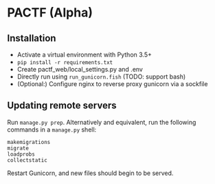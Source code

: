 # PACTF (Alpha)

## Installation

- Activate a virtual environment with Python 3.5+
- `pip install -r requirements.txt`
- Create pactf_web/local_settings.py and .env
- Directly run using `run_gunicorn.fish` (TODO: support bash)
- (Optional:) Configure nginx to reverse proxy gunicorn via a sockfile


## Updating remote servers

Run `manage.py prep`. Alternatively and equivalent, run the following commands in a `manage.py` shell:

    makemigrations
    migrate
    loadprobs
    collectstatic
    
Restart Gunicorn, and new files should begin to be served.
